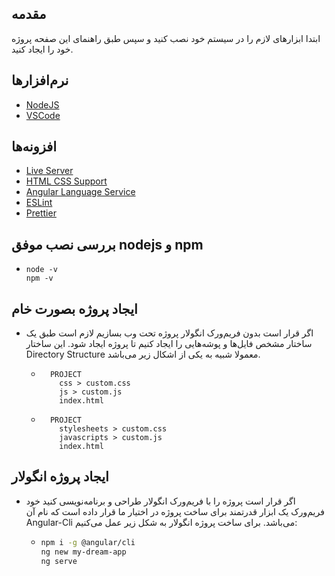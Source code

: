 ## مقدمه

ابتدا ابزارهای لازم را در سیستم خود نصب کنید و سپس طبق راهنمای این صفحه پروژه خود را ایجاد کنید.

## نرم‌افزارها

- [NodeJS](https://nodejs.org/en)
- [VSCode](https://code.visualstudio.com)

## افزونه‌ها

- [Live Server](https://marketplace.visualstudio.com/items?itemName=ritwickdey.LiveServer)
- [HTML CSS Support](https://marketplace.visualstudio.com/items?itemName=ecmel.vscode-html-css)
- [Angular Language Service](https://marketplace.visualstudio.com/items?itemName=Angular.ng-template)
- [ESLint](https://marketplace.visualstudio.com/items?itemName=dbaeumer.vscode-eslint)
- [Prettier](https://marketplace.visualstudio.com/items?itemName=esbenp.prettier-vscode)

## بررسی نصب موفق nodejs و npm

- ```
  node -v
  npm -v
  ```

## ایجاد پروژه بصورت خام

- اگر قرار است بدون فریم‌ورک انگولار پروژه تحت وب بسازیم لازم است طبق یک ساختار مشخص فایل‌ها و پوشه‌هایی را ایجاد کنیم تا پروژه ایجاد شود. این ساختار Directory Structure معمولا شبیه به یکی از اشکال زیر می‌باشد.

  - ```
      PROJECT
        css > custom.css
        js > custom.js
        index.html
    ```

  - ```
      PROJECT
        stylesheets > custom.css
        javascripts > custom.js
        index.html
    ```

## ایجاد پروژه انگولار

- اگر قرار است پروژه را با فریم‌ورک انگولار طراحی و برنامه‌نویسی کنید خود فریم‌ورک یک ابزار قدرتمند برای ساخت پروژه در اختیار ما قرار داده است که نام آن Angular-Cli می‌باشد. برای ساخت پروژه انگولار به شکل زیر عمل می‌کنیم:

  - ```bash
    npm i -g @angular/cli
    ng new my-dream-app
    ng serve
    ```
